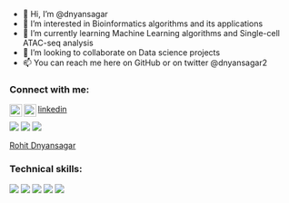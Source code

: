 - 👋 Hi, I’m @dnyansagar
- 👀 I’m interested in Bioinformatics algorithms and its applications
- 🌱 I’m currently learning Machine Learning algorithms and Single-cell ATAC-seq analysis
- 💞️ I’m looking to collaborate on Data science projects
- 📫 You can reach me here on GitHub or on twitter @dnyansagar2

### Connect with me:


[<img align="left" alt="dnyansagar| Twitter" width="22px" src="https://cdn.jsdelivr.net/npm/simple-icons@v3/icons/twitter.svg" />][twitter]
<img align="left" alt="dnyansagar | LinkedIn" width="22px" src="https://cdn.jsdelivr.net/npm/simple-icons@v3/icons/linkedin.svg" />[linkedin]

![](https://img.shields.io/badge/Twitter-1DA1F2?style=for-the-badge&logo=twitter&logoColor=white)
![](https://img.shields.io/badge/LinkedIn-0077B5?style=for-the-badge&logo=linkedin&logoColor=white)
![](https://img.shields.io/badge/Gmail-D14836?style=for-the-badge&logo=gmail&logoColor=white)

[twitter]: https://twitter.com/dnyansagar2
[linkedin]: https://www.linkedin.com/in/rohit-dnyansagar
[Rohit Dnyansagar](mailto:rohit.dnyansagar@gmail.com)

### Technical skills:
![](https://img.shields.io/badge/Python-FFD43B?style=for-the-badge&logo=python&logoColor=darkgreen)
![](https://img.shields.io/badge/Jupyter-F37626.svg?&style=for-the-badge&logo=Jupyter&logoColor=white)
![](https://img.shields.io/badge/R-276DC3?style=for-the-badge&logo=r&logoColor=white)
![](https://img.shields.io/badge/Shell_Script-121011?style=for-the-badge&logo=gnu-bash&logoColor=white)
![](https://img.shields.io/badge/conda-342B029.svg?&style=for-the-badge&logo=anaconda&logoColor=white)

<!---
dnyansagar/dnyansagar is a ✨ special ✨ repository because its `README.md` (this file) appears on your GitHub profile.
You can click the Preview link to take a look at your changes.
--->

